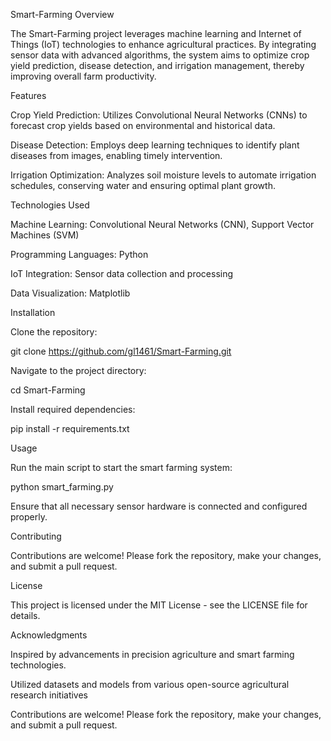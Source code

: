 Smart-Farming
Overview

The Smart-Farming project leverages machine learning and Internet of Things (IoT) technologies to enhance agricultural practices. By integrating sensor data with advanced algorithms, the system aims to optimize crop yield prediction, disease detection, and irrigation management, thereby improving overall farm productivity.


Features

Crop Yield Prediction: Utilizes Convolutional Neural Networks (CNNs) to forecast crop yields based on environmental and historical data.

Disease Detection: Employs deep learning techniques to identify plant diseases from images, enabling timely intervention.

Irrigation Optimization: Analyzes soil moisture levels to automate irrigation schedules, conserving water and ensuring optimal plant growth.


Technologies Used

Machine Learning: Convolutional Neural Networks (CNN), Support Vector Machines (SVM)

Programming Languages: Python

IoT Integration: Sensor data collection and processing

Data Visualization: Matplotlib

Installation

Clone the repository:

git clone https://github.com/gl1461/Smart-Farming.git


Navigate to the project directory:

cd Smart-Farming


Install required dependencies:

pip install -r requirements.txt


Usage

Run the main script to start the smart farming system:

python smart_farming.py


Ensure that all necessary sensor hardware is connected and configured properly.


Contributing

Contributions are welcome! Please fork the repository, make your changes, and submit a pull request.

License

This project is licensed under the MIT License - see the LICENSE file for details.

Acknowledgments

Inspired by advancements in precision agriculture and smart farming technologies.

Utilized datasets and models from various open-source agricultural research initiatives

Contributions are welcome! Please fork the repository, make your changes, and submit a pull request.
